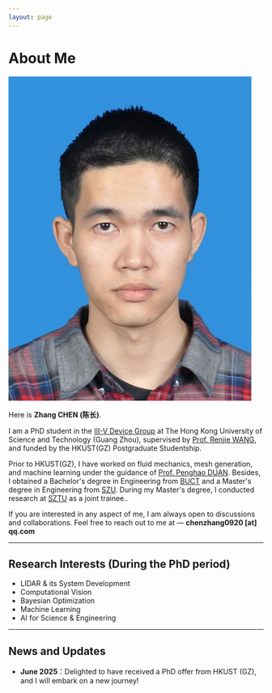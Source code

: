 ```yaml
---
layout: page
---
```


# About Me

<img src="./images/1_personal profile picture.jpg" class="floatpic">

Here is **Zhang CHEN (陈长)**.<br>

I am a PhD student in the [III-V Device Group](https://personal.hkust-gz.edu.cn/renjiewang/#/offline/rlKIqrQFaY3?cps=hide&rps=hide&nav=0&ha=0&la=0&fc=0&out=0&rt=0) at The Hong Kong University of Science and Technology (Guang Zhou), supervised by [Prof. Renjie WANG](https://facultyprofiles.hkust-gz.edu.cn/faculty-personal-page?id=256), and funded by the HKUST(GZ) Postgraduate Studentship.

Prior to HKUST(GZ), I have worked on fluid mechanics, mesh generation, and machine learning under the guidance of [Prof. Penghao DUAN](https://scholars.cityu.edu.hk/en/persons/pengduan). Besides, I obtained a Bachelor's degree in Engineering from [BUCT](https://www.buct.edu.cn/main.htm) and a Master's degree in Engineering from [SZU](https://www.szu.edu.cn/). During my Master's degree, I conducted research at [SZTU](https://www.sztu.edu.cn/) as a joint trainee..

If you are interested in any aspect of me, I am always open to discussions and collaborations. Feel free to reach out to me at — **chenzhang0920 [at] qq.com**

---

## Research Interests (During the PhD period)

- LIDAR & its System Development
- Computational Vision
- Bayesian Optimization
- Machine Learning
- AI for Science & Engineering

---

## News and Updates

- **June 2025**：Delighted to have received a PhD offer from HKUST (GZ), and I will embark on a new journey!


<br>

